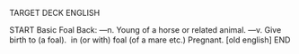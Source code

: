 TARGET DECK
ENGLISH

START
Basic
Foal
Back: —n. Young of a horse or related animal. —v. Give birth to (a foal).  in (or with) foal (of a mare etc.) Pregnant. [old english]
END
